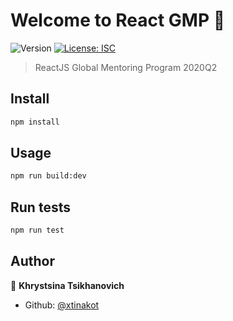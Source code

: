 <h1>Welcome to React GMP 👋</h1>
<p>
  <img alt="Version" src="https://img.shields.io/badge/version-1.0.0-blue.svg?cacheSeconds=2592000" />
  <a href="#" target="_blank">
    <img alt="License: ISC" src="https://img.shields.io/badge/License-ISC-yellow.svg" />
  </a>
</p>

> ReactJS Global Mentoring Program 2020Q2

## Install

```sh
npm install
```

## Usage

```sh
npm run build:dev
```

## Run tests

```sh
npm run test
```

## Author

👤 **Khrystsina Tsikhanovich**

* Github: [@xtinakot](https://github.com/xtinakot)
